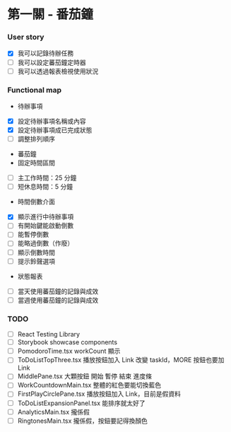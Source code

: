 # 第一關 - 番茄鐘

### User story

- [x] 我可以記錄待辦任務
- [ ] 我可以設定蕃茄鐘定時器
- [ ] 我可以透過報表檢視使用狀況

### Functional map

- 待辦事項
- [x] 設定待辦事項名稱或內容
- [x] 設定待辦事項成已完成狀態
- [ ] 調整排列順序
- 蕃茄鐘
 - 固定時間區間
 - [ ] 主工作時間：25 分鐘
 - [ ] 短休息時間：5 分鐘
 - 時間倒數介面
 - [x] 顯示進行中待辦事項
 - [ ] 有開始鍵能啟動倒數
 - [ ] 能暫停倒數
 - [ ] 能略過倒數（作廢）
 - [ ] 顯示倒數時間
 - [ ] 提示鈴聲選項
- 狀態報表
 - [ ] 當天使用蕃茄鐘的記錄與成效
 - [ ] 當週使用蕃茄鐘的記錄與成效 

### TODO

- [ ] React Testing Library
- [ ] Storybook showcase components
- [ ] PomodoroTime.tsx workCount 顯示
- [ ] ToDoListTopThree.tsx 播放按鈕加入 Link 改變 taskId，MORE 按鈕也要加 Link
- [ ] MiddlePane.tsx 大顆按鈕 開始 暫停 結束 進度條
- [ ] WorkCountdownMain.tsx 整體的紅色要能切換藍色
- [ ] FirstPlayCirclePane.tsx 播放按鈕加入 Link，目前是假資料
- [ ] ToDoListExpansionPanel.tsx 能排序就太好了
- [ ] AnalyticsMain.tsx 攏係假
- [ ] RingtonesMain.tsx 攏係假，按鈕要記得換顏色
